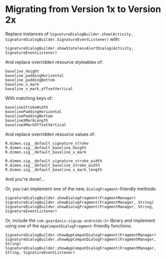 # Migrating from Version 1x to Version 2x

Replace instances of `SignatureDialogBuilder.show(Activity, SignatureDialogBuilder.SignatureEventListener)` with:

`SignatureDialogBuilder.showStatelessAlertDialog(Activity, SignatureEventListener)` 

And replace overridden resource styleables of:

```
baseline_height
baseline_paddingHorizontal
baseline_paddingBottom
baseline_x_mark
baseline_x_mark_offsetVertical
```

With matching keys of:

```
baselineStrokeWidth
baselinePaddingHorizontal
baselinePaddingBottom
baselineXMarkLength
baselineXMarkOffsetVertical
```

And replace overridden resource values of:

```
R.dimen.sig__default_signature_stroke
R.dimen.sig__default_baseline_height
R.dimen.sig__default_baseline_x_mark
```

```
R.dimen.sig__default_signature_stroke_width
R.dimen.sig__default_baseline_stroke_width
R.dimen.sig__default_baseline_x_mark_length
```

And you're done!...

Or, you can implement one of the new, `DialogFragment`-friendly methods:

`SignatureDialogBuilder.showDialogFragment(FragmentManager)`
`SignatureDialogBuilder.showDialogFragment(FragmentManager, String)`
`SignatureDialogBuilder.showDialogFragment(FragmentManager, String, SignatureEventListener)` 

Or, include the `com.guardanis:sigcap-androidx:2+` library and implement using one of the `AppCompatDialogFragment`-friendly functions:

`SignatureDialogBuilder.showAppCompatDialogFragment(FragmentManager)`
`SignatureDialogBuilder.showAppCompatDialogFragment(FragmentManager, String)`
`SignatureDialogBuilder.showAppCompatDialogFragment(FragmentManager, String, SignatureEventListener)` 